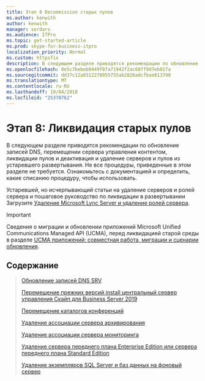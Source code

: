 ```yaml
---
title: Этап 8 Decommission старых пулов
ms.author: kenwith
author: kenwith
manager: serdars
ms.audience: ITPro
ms.topic: get-started-article
ms.prod: skype-for-business-itpro
localization_priority: Normal
ms.custom: httpsfix
description: В следующем разделе приводятся рекомендации по обновление записей DNS, перемещении сервера управления контентом, ликвидации пулов и деактивация и удаление серверов и пулов из устаревшего развертывания. Не все процедуры, приведенные в этом разделе не требуется. Ознакомьтесь с документацией и определить, какие списанию процедуру, чтобы использовать.
ms.openlocfilehash: 0e5c7bebeb0449f8fa71942f2ac68ff9d7eb017a
ms.sourcegitcommit: dd37c12a0312270955755ab2826adcfbae813790
ms.translationtype: MT
ms.contentlocale: ru-RU
ms.lasthandoff: 10/04/2018
ms.locfileid: "25370762"
---
```

# <a name="phase-8-decommission-legacy-pools"></a>Этап 8: Ликвидация старых пулов

В следующем разделе приводятся рекомендации по обновление записей DNS, перемещении сервера управления контентом, ликвидации пулов и деактивация и удаление серверов и пулов из устаревшего развертывания. Не все процедуры, приведенные в этом разделе не требуется. Ознакомьтесь с документацией и определить, какие списанию процедуру, чтобы использовать. 
  
Устаревшей, но исчерпывающий статьи на удаление серверов и ролей сервера и пошаговое руководство по ликвидации в развертывании Загрузите [Удаление Microsoft Lync Server и удаление ролей сервера](https://go.microsoft.com/fwlink/p/?linkId=246227). 
  
> [!IMPORTANT]
> Сведения о миграции и обновлении приложений Microsoft Unified Communications Managed API (UCMA), перед ликвидацией старой среды в разделе [UCMA приложений: совместная работа, миграции и сценарии обновления](https://go.microsoft.com/fwlink/p/?LinkId=269555).
  
## <a name="in-this-section"></a>Содержание

> [Обновление записей DNS SRV](update-dns-srv-records.md)
> 
> [Перемещение прежних версий install центральный сервер управления Скайп для Business Server 2019](move-the-central-management-server.md)
> 
> [Перемещение каталогов конференций](move-conference-directories.md)
> 
> [Удаление ассоциации сервера архивирования](remove-the-archiving-server-association.md)
> 
> [Удаление ассоциации сервера мониторинга](remove-the-monitoring-server-association.md)
> 
> [Удаление сервера переднего плана Enterprise Edition или сервера переднего плана Standard Edition](remove-the-front-end-server.md)
> 
> [Удаление экземпляров SQL Server и баз данных на фоновый сервер](remove-sql-server-instances-and-databases-on-the-back-end-server.md)
    

